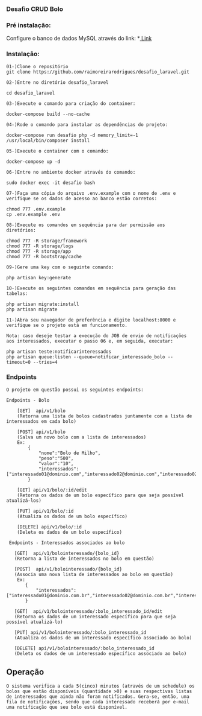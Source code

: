 ### Desafio CRUD Bolo

### Pré instalação:

Configure o banco de dados MySQL através do link: 
*[ Link ](https://github.com/raimoreirarodrigues/mysql)

### Instalação:

    01-)Clone o repositório
    git clone https://github.com/raimoreirarodrigues/desafio_laravel.git

    02-)Entre no diretório desafio_laravel
    
    cd desafio_laravel
    
    03-)Execute o comando para criação do container:
    
    docker-compose build --no-cache
    
    04-)Rode o comando para instalar as dependências do projeto:
    
    docker-compose run desafio php -d memory_limit=-1 /usr/local/bin/composer install

    05-)Execute o container com o comando:

    docker-compose up -d
    
    06-)Entre no ambiente docker através do comando:
    
    sudo docker exec -it desafio bash
    
    07-)Faça uma cópia do arquivo .env.example com o nome de .env e verifique se os dados de acesso ao banco estão corretos:
    
    chmod 777 .env.example
    cp .env.example .env
    
    08-)Execute os comandos em sequência para dar permissão aos diretórios:
    
    chmod 777 -R storage/framework
    chmod 777 -R storage/logs
    chmod 777 -R storage/app
    chmod 777 -R bootstrap/cache
    
    09-)Gere uma key com o seguinte comando:
    
    php artisan key:generate

    10-)Execute os seguintes comandos em sequência para geração das tabelas:
    
    php artisan migrate:install
    php artisan migrate

    11-)Abra seu navegador de preferência e digite localhost:8000 e verifique se o projeto está em funcionamento.

    Nota: caso deseje testar a execução do JOB de envio de notificações aos interessados, executar o passo 06 e, em seguida, executar:

    php artisan teste:notificarinteressados
    php artisan queue:listen --queue=notificar_interessado_bolo --timeout=0 --tries=4

### Endpoints

    O projeto em questão possui os seguintes endpoints:

    Endpoints - Bolo

        [GET]  api/v1/bolo
        (Retorna uma lista de bolos cadastrados juntamente com a lista de interessados em cada bolo)

        [POST] api/v1/bolo
        (Salva um novo bolo com a lista de interessados)
        Ex: 
            {
                "nome":"Bolo de Milho",
                "peso":"500",
                "valor":"10",
                "interessados":["interessado01@dominio.com","interessado02@dominio.com","interessado02@dominio.com"]
            }

        [GET] api/v1/bolo/:id/edit
        (Retorna os dados de um bolo específico para que seja possível atualizá-los)

        [PUT] api/v1/bolo/:id
        (Atualiza os dados de um bolo específico)

        [DELETE] api/v1/bolo/:id
        (Deleta os dados de um bolo específico)

     Endpoints - Interessados associados ao bolo

       [GET]  api/v1/bolointeressado/{bolo_id}
       (Retorna a lista de interessados no bolo em questão)

       [POST]  api/v1/bolointeressado/{bolo_id}
       (Associa uma nova lista de interessados ao bolo em questão)
        Ex: 
           {
               "interessados":["interessado01@dominio.com.br","interessado02@dominio.com.br","interessado02@dominio.com.br"]
           }
        
       [GET]  api/v1/bolointeressado/:bolo_interessado_id/edit
       (Retorna os dados de um interessado específico para que seja possível atualizá-lo)

       [PUT] api/v1/bolointeressado/:bolo_interessado_id
       (Atualiza os dados de um interessado específico associado ao bolo)

       [DELETE] api/v1/bolointeressado/:bolo_interessado_id
       (Deleta os dados de um interessado específico associado ao bolo)



## Operação

    O sistema verifica a cada 5(cinco) minutos (através de um schedule) os bolos que estão disponíveis (quantidade >0) e suas respectivas listas de interessados que ainda não foram notificados. Gera-se, então, uma fila de notificações, sendo que cada interessado receberá por e-mail uma notificação que seu bolo está disponível.
